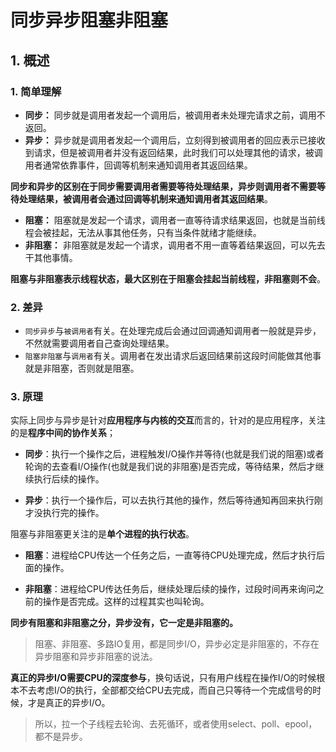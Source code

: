 # 同步异步阻塞非阻塞

## 1. 概述

### 1. 简单理解

- **同步：** 同步就是调用者发起一个调用后，被调用者未处理完请求之前，调用不返回。
- **异步：** 异步就是调用者发起一个调用后，立刻得到被调用者的回应表示已接收到请求，但是被调用者并没有返回结果，此时我们可以处理其他的请求，被调用者通常依靠事件，回调等机制来通知调用者其返回结果。

**同步和异步的区别在于同步需要调用者需要等待处理结果，异步则调用者不需要等待处理结果，被调用者会通过回调等机制来通知调用者其返回结果**。

- **阻塞：** 阻塞就是发起一个请求，调用者一直等待请求结果返回，也就是当前线程会被挂起，无法从事其他任务，只有当条件就绪才能继续。
- **非阻塞：** 非阻塞就是发起一个请求，调用者不用一直等着结果返回，可以先去干其他事情。

**阻塞与非阻塞表示线程状态，最大区别在于阻塞会挂起当前线程，非阻塞则不会**。



### 2. 差异

* `同步异步`与`被调用者`有关。在处理完成后会通过回调通知调用者一般就是异步，不然就需要调用者自己查询处理结果。
* `阻塞非阻塞`与`调用者`有关。调用者在发出请求后返回结果前这段时间能做其他事就是非阻塞，否则就是阻塞。



### 3. 原理

实际上同步与异步是针对**应用程序与内核的交互**而言的，针对的是应用程序，关注的是**程序中间的协作关系**；

* **同步**：执行一个操作之后，进程触发I/O操作并等待(也就是我们说的阻塞)或者轮询的去查看I/O操作(也就是我们说的非阻塞)是否完成，等待结果，然后才继续执行后续的操作。

* **异步**：执行一个操作后，可以去执行其他的操作，然后等待通知再回来执行刚才没执行完的操作。

阻塞与非阻塞更关注的是**单个进程的执行状态**。

* **阻塞**：进程给CPU传达一个任务之后，一直等待CPU处理完成，然后才执行后面的操作。

* **非阻塞**：进程给CPU传达任务后，继续处理后续的操作，过段时间再来询问之前的操作是否完成。这样的过程其实也叫轮询。



**同步有阻塞和非阻塞之分，异步没有，它一定是非阻塞的。**

> 阻塞、非阻塞、多路IO复用，都是同步I/O，异步必定是非阻塞的，不存在异步阻塞和异步非阻塞的说法。

**真正的异步I/O需要CPU的深度参与**，换句话说，只有用户线程在操作I/O的时候根本不去考虑I/O的执行，全部都交给CPU去完成，而自己只等待一个完成信号的时候，才是真正的异步I/O。

>所以，拉一个子线程去轮询、去死循环，或者使用select、poll、epool，都不是异步。

